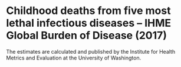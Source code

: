 # Childhood deaths from five most lethal infectious diseases – IHME Global Burden of Disease (2017)

The estimates are calculated and published by the Institute for Health Metrics and Evaluation at the University of Washington.